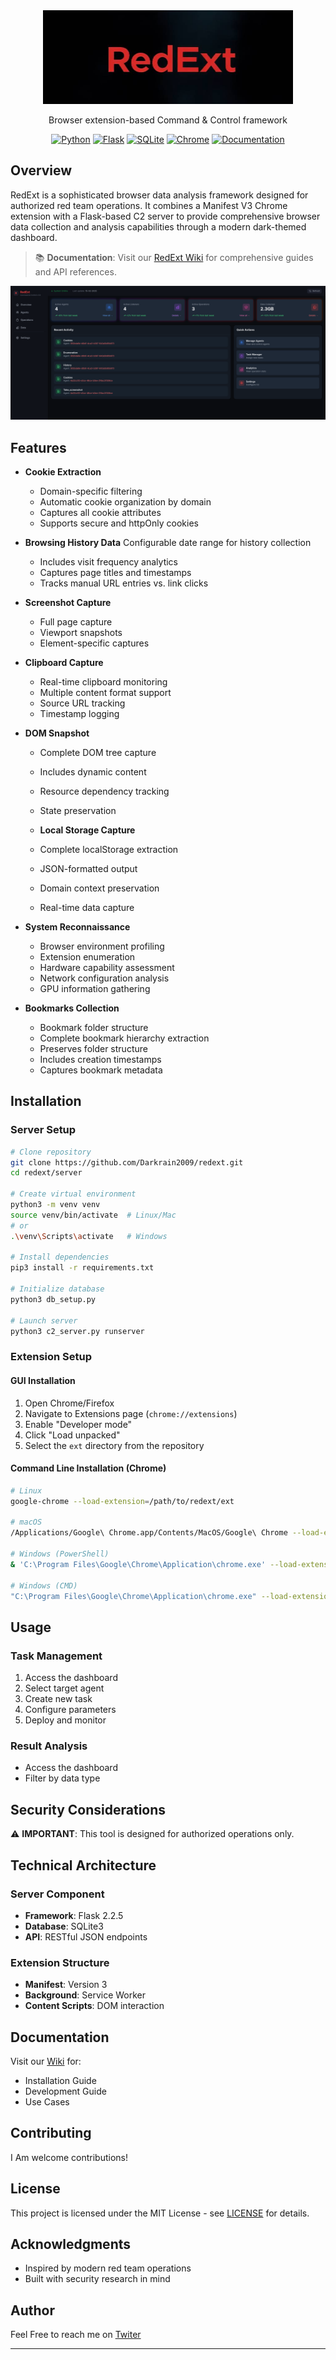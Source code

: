 <div align="center">
  <img src="screenshots/logo.png" alt="RedExt Logo" width="400px"/>
  
  <p>Browser extension-based Command & Control framework</p>

  [![Python](https://img.shields.io/badge/Python-3.8%2B-blue)](https://www.python.org/)
  [![Flask](https://img.shields.io/badge/Flask-2.2.5-green)](https://flask.palletsprojects.com/)
  [![SQLite](https://img.shields.io/badge/SQLite-3-blue)](https://www.sqlite.org/)
  [![Chrome](https://img.shields.io/badge/Chrome-MV3-yellow)](https://developer.chrome.com/docs/extensions/mv3/)
  [![Documentation](https://img.shields.io/badge/docs-wiki-red)](https://redext-wiki.netlify.app/)
</div>

## Overview

RedExt is a sophisticated browser data analysis framework designed for authorized red team operations. It combines a Manifest V3 Chrome extension with a Flask-based C2 server to provide comprehensive browser data collection and analysis capabilities through a modern dark-themed dashboard.

> 📚 **Documentation**: Visit our [RedExt Wiki](https://redext-wiki.netlify.app/) for comprehensive guides and API references.

![RedExt Dashboard](screenshots/dashboard.png)

## Features

- **Cookie Extraction**
  - Domain-specific filtering
  - Automatic cookie organization by domain
  - Captures all cookie attributes
  - Supports secure and httpOnly cookies

- **Browsing History Data**
Configurable date range for history collection
  - Includes visit frequency analytics
  - Captures page titles and timestamps
  - Tracks manual URL entries vs. link clicks

- **Screenshot Capture**
  - Full page capture
  - Viewport snapshots
  - Element-specific captures

- **Clipboard Capture**
  - Real-time clipboard monitoring
  - Multiple content format support
  - Source URL tracking
  - Timestamp logging

- **DOM Snapshot**
  - Complete DOM tree capture
  - Includes dynamic content
  - Resource dependency tracking
  - State preservation

  - **Local Storage Capture**
  - Complete localStorage extraction
  - JSON-formatted output
  - Domain context preservation
  - Real-time data capture

- **System Reconnaissance**
  - Browser environment profiling
  - Extension enumeration
  - Hardware capability assessment
  - Network configuration analysis
  - GPU information gathering

- **Bookmarks Collection**
  - Bookmark folder structure
  - Complete bookmark hierarchy extraction
  - Preserves folder structure
  - Includes creation timestamps
  - Captures bookmark metadata

## Installation

### Server Setup
```bash
# Clone repository
git clone https://github.com/Darkrain2009/redext.git
cd redext/server

# Create virtual environment
python3 -m venv venv
source venv/bin/activate  # Linux/Mac
# or
.\venv\Scripts\activate   # Windows

# Install dependencies
pip3 install -r requirements.txt

# Initialize database
python3 db_setup.py

# Launch server
python3 c2_server.py runserver
```

### Extension Setup

#### GUI Installation
1. Open Chrome/Firefox
2. Navigate to Extensions page (`chrome://extensions`)
3. Enable "Developer mode"
4. Click "Load unpacked"
5. Select the `ext` directory from the repository

#### Command Line Installation (Chrome)
```bash
# Linux
google-chrome --load-extension=/path/to/redext/ext

# macOS
/Applications/Google\ Chrome.app/Contents/MacOS/Google\ Chrome --load-extension=/path/to/redext/ext

# Windows (PowerShell)
& 'C:\Program Files\Google\Chrome\Application\chrome.exe' --load-extension=C:\path\to\redext\ext

# Windows (CMD)
"C:\Program Files\Google\Chrome\Application\chrome.exe" --load-extension=C:\path\to\redext\ext
```

## Usage

### Task Management
1. Access the dashboard
2. Select target agent
3. Create new task
4. Configure parameters
5. Deploy and monitor

### Result Analysis
- Access the dashboard
- Filter by data type


## Security Considerations

⚠️ **IMPORTANT**: This tool is designed for authorized operations only.

## Technical Architecture

### Server Component
- **Framework**: Flask 2.2.5
- **Database**: SQLite3
- **API**: RESTful JSON endpoints

### Extension Structure
- **Manifest**: Version 3
- **Background**: Service Worker
- **Content Scripts**: DOM interaction

## Documentation

Visit our [Wiki](https://redext-wiki.netlify.app/) for:
- Installation Guide
- Development Guide
- Use Cases

## Contributing

I Am welcome contributions!

## License

This project is licensed under the MIT License - see [LICENSE](LICENSE) for details.

## Acknowledgments

- Inspired by modern red team operations
- Built with security research in mind

## Author

Feel Free to reach me on [Twiter](https://x.com/Shaul166)

---
